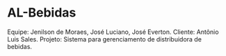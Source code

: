 # AL-Bebidas

Equipe: Jenilson de Moraes, José Luciano, José Everton.
Cliente: Antônio Luis Sales.
Projeto: Sistema para gerenciamento de distribuidora de bebidas.

